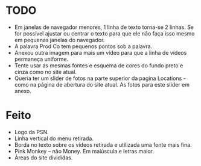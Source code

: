 # TODO

- Em janelas de navegador menores, 1 linha de texto torna-se 2 linhas. Se for possível ajustar ou centrar o texto para que ele não faça isso mesmo em pequenas janelas do navegador.
- A palavra Prod Co tem pequenos pontos sob a palavra.
- Anexou outra imagem para mais um vídeo para que a linha de vídeos permaneça uniforme.
- Tente usar as mesmas fontes e esquema de cores do fundo preto e cinza como no site atual.
- Queria ter um slider de fotos na parte superior da pagina Locations - como na página de abertura do site atual. As fotos para este slider em anexo.

# Feito

- Logo da PSN.
- Linha vertical do menu retirada.
- Borda no texto sobre os vídeos retirada e utilizada uma fonte mais fina.
- Pink Monkey – não Money. Em maiúscula e letras maior.
- Áreas do site divididas.
